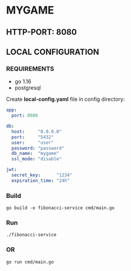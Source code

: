 # MYGAME

## HTTP-PORT:  8080

## LOCAL CONFIGURATION

### REQUIREMENTS
- go 1.16
- postgresql

Create **local-config.yaml** file in config directory:
```yaml
app:
  port: 8080

db:
  host:     "0.0.0.0"
  port:     "5432"
  user:     "user"
  password: "password"
  db_name:  "mygame"
  ssl_mode: "disable"

jwt:
  secret_key:      "1234"
  expiration_time: "24h"
```

### Build
```shell
go build -o fibonacci-service cmd/main.go
```
### Run
```shell
./fibonacci-service
```

### OR

```shell
go run cmd/main.go
```
